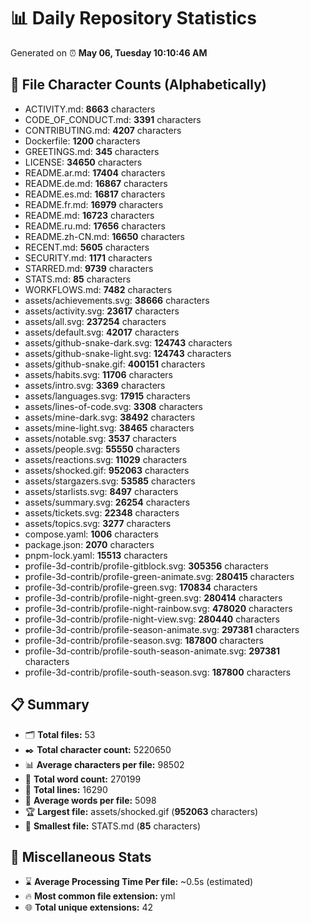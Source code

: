 # 📊 Daily Repository Statistics
Generated on ⏰ **May 06, Tuesday 10:10:46 AM**

## 📂 File Character Counts (Alphabetically)
- ACTIVITY.md: **8663** characters
- CODE_OF_CONDUCT.md: **3391** characters
- CONTRIBUTING.md: **4207** characters
- Dockerfile: **1200** characters
- GREETINGS.md: **345** characters
- LICENSE: **34650** characters
- README.ar.md: **17404** characters
- README.de.md: **16867** characters
- README.es.md: **16817** characters
- README.fr.md: **16979** characters
- README.md: **16723** characters
- README.ru.md: **17656** characters
- README.zh-CN.md: **16650** characters
- RECENT.md: **5605** characters
- SECURITY.md: **1171** characters
- STARRED.md: **9739** characters
- STATS.md: **85** characters
- WORKFLOWS.md: **7482** characters
- assets/achievements.svg: **38666** characters
- assets/activity.svg: **23617** characters
- assets/all.svg: **237254** characters
- assets/default.svg: **42017** characters
- assets/github-snake-dark.svg: **124743** characters
- assets/github-snake-light.svg: **124743** characters
- assets/github-snake.gif: **400151** characters
- assets/habits.svg: **11706** characters
- assets/intro.svg: **3369** characters
- assets/languages.svg: **17915** characters
- assets/lines-of-code.svg: **3308** characters
- assets/mine-dark.svg: **38492** characters
- assets/mine-light.svg: **38465** characters
- assets/notable.svg: **3537** characters
- assets/people.svg: **55550** characters
- assets/reactions.svg: **11029** characters
- assets/shocked.gif: **952063** characters
- assets/stargazers.svg: **53585** characters
- assets/starlists.svg: **8497** characters
- assets/summary.svg: **26254** characters
- assets/tickets.svg: **22348** characters
- assets/topics.svg: **3277** characters
- compose.yaml: **1006** characters
- package.json: **2070** characters
- pnpm-lock.yaml: **15513** characters
- profile-3d-contrib/profile-gitblock.svg: **305356** characters
- profile-3d-contrib/profile-green-animate.svg: **280415** characters
- profile-3d-contrib/profile-green.svg: **170834** characters
- profile-3d-contrib/profile-night-green.svg: **280414** characters
- profile-3d-contrib/profile-night-rainbow.svg: **478020** characters
- profile-3d-contrib/profile-night-view.svg: **280440** characters
- profile-3d-contrib/profile-season-animate.svg: **297381** characters
- profile-3d-contrib/profile-season.svg: **187800** characters
- profile-3d-contrib/profile-south-season-animate.svg: **297381** characters
- profile-3d-contrib/profile-south-season.svg: **187800** characters

## 📋 Summary
- 🗂️ **Total files:** 53
- ✒️ **Total character count:** 5220650
- 📊 **Average characters per file:** 98502
- 📝 **Total word count:** 270199
- 🧾 **Total lines:** 16290
- 📐 **Average words per file:** 5098
- 🏆 **Largest file:** assets/shocked.gif (**952063** characters)
- 🥉 **Smallest file:** STATS.md (**85** characters)

## 🌟 Miscellaneous Stats
- ⌛ **Average Processing Time Per file:** ~0.5s (estimated)
- 🔥 **Most common file extension:** yml
- 🌐 **Total unique extensions:** 42
